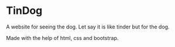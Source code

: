 # TinDog

A website for seeing the dog. Let say it is like tinder but for the dog.

Made with the help of html, css and bootstrap.
